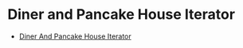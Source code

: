 # Diner and Pancake House Iterator

- [Diner And Pancake House Iterator](DinerAndPancakeHouseIterator)
